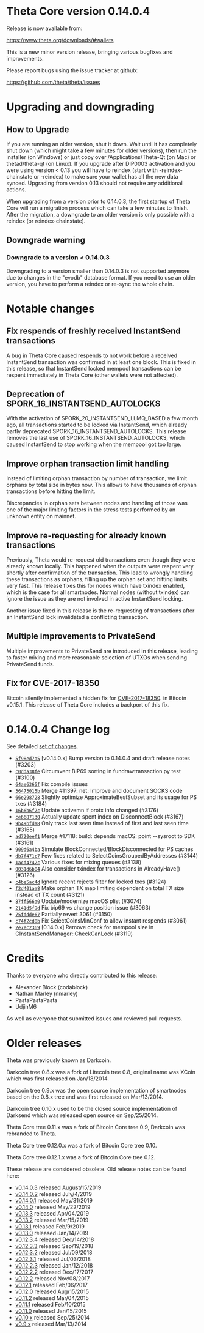 Theta Core version 0.14.0.4
==========================

Release is now available from:

  <https://www.theta.org/downloads/#wallets>

This is a new minor version release, bringing various bugfixes and improvements.

Please report bugs using the issue tracker at github:

  <https://github.com/theta/theta/issues>


Upgrading and downgrading
=========================

How to Upgrade
--------------

If you are running an older version, shut it down. Wait until it has completely
shut down (which might take a few minutes for older versions), then run the
installer (on Windows) or just copy over /Applications/Theta-Qt (on Mac) or
thetad/theta-qt (on Linux). If you upgrade after DIP0003 activation and you were
using version < 0.13 you will have to reindex (start with -reindex-chainstate
or -reindex) to make sure your wallet has all the new data synced. Upgrading from
version 0.13 should not require any additional actions.

When upgrading from a version prior to 0.14.0.3, the
first startup of Theta Core will run a migration process which can take a few minutes
to finish. After the migration, a downgrade to an older version is only possible with
a reindex (or reindex-chainstate).

Downgrade warning
-----------------

### Downgrade to a version < 0.14.0.3

Downgrading to a version smaller than 0.14.0.3 is not supported anymore due to changes
in the "evodb" database format. If you need to use an older version, you have to perform
a reindex or re-sync the whole chain.

Notable changes
===============

Fix respends of freshly received InstantSend transactions
---------------------------------------------------------

A bug in Theta Core caused respends to not work before a received InstantSend transaction was confirmed in at least
one block. This is fixed in this release, so that InstantSend locked mempool transactions can be
respent immediately in Theta Core (other wallets were not affected).

Deprecation of SPORK_16_INSTANTSEND_AUTOLOCKS
---------------------------------------------

With the activation of SPORK_20_INSTANTSEND_LLMQ_BASED a few month ago, all transactions started to be locked via
InstantSend, which already partly deprecated SPORK_16_INSTANTSEND_AUTOLOCKS. This release removes the last use
of SPORK_16_INSTANTSEND_AUTOLOCKS, which caused InstantSend to stop working when the mempool got too large.

Improve orphan transaction limit handling
-----------------------------------------

Instead of limiting orphan transaction by number of transaction, we limit orphans by total size in bytes
now. This allows to have thousands of orphan transactions before hitting the limit.

Discrepancies in orphan sets between nodes and handling of those was one of the major limiting factors in
the stress tests performed by an unknown entity on mainnet.

Improve re-requesting for already known transactions
----------------------------------------------------

Previously, Theta would re-request old transactions even though they were already known locally. This
happened when the outputs were respent very shortly after confirmation of the transaction. This lead to
wrongly handling these transactions as orphans, filling up the orphan set and hitting limits very fast.
This release fixes this for nodes which have txindex enabled, which is the case for all smartnodes. Normal
nodes (without txindex) can ignore the issue as they are not involved in active InstantSend locking.

Another issue fixed in this release is the re-requesting of transactions after an InstantSend lock invalidated
a conflicting transaction.

Multiple improvements to PrivateSend
------------------------------------

Multiple improvements to PrivateSend are introduced in this release, leading to faster mixing and more
reasonable selection of UTXOs when sending PrivateSend funds.

Fix for CVE-2017-18350
----------------------

Bitcoin silently implemented a hidden fix for [CVE-2017-18350](https://lists.linuxfoundation.org/pipermail/bitcoin-dev/2019-November/017453.html).
in Bitcoin v0.15.1. This release of Theta Core includes a backport of this fix.


0.14.0.4 Change log
===================

See detailed [set of changes](https://github.com/theta/theta/compare/v0.14.0.3...theta:v0.14.0.4).

- [`5f98ed7a5`](https://github.com/theta/theta/commit/5f98ed7a5) [v0.14.0.x] Bump version to 0.14.0.4 and draft release notes (#3203)
- [`c0dda38fe`](https://github.com/theta/theta/commit/c0dda38fe) Circumvent BIP69 sorting in fundrawtransaction.py test (#3100)
- [`64ae6365f`](https://github.com/theta/theta/commit/64ae6365f) Fix compile issues
- [`36473015b`](https://github.com/theta/theta/commit/36473015b) Merge #11397: net: Improve and document SOCKS code
- [`66e298728`](https://github.com/theta/theta/commit/66e298728) Slightly optimize ApproximateBestSubset and its usage for PS txes (#3184)
- [`16b6b6f7c`](https://github.com/theta/theta/commit/16b6b6f7c) Update activemn if protx info changed (#3176)
- [`ce6687130`](https://github.com/theta/theta/commit/ce6687130) Actually update spent index on DisconnectBlock (#3167)
- [`9b49bfda8`](https://github.com/theta/theta/commit/9b49bfda8) Only track last seen time instead of first and last seen time (#3165)
- [`ad720eef1`](https://github.com/theta/theta/commit/ad720eef1) Merge #17118: build: depends macOS: point --sysroot to SDK (#3161)
- [`909d6a4ba`](https://github.com/theta/theta/commit/909d6a4ba) Simulate BlockConnected/BlockDisconnected for PS caches
- [`db7f471c7`](https://github.com/theta/theta/commit/db7f471c7) Few fixes related to SelectCoinsGroupedByAddresses (#3144)
- [`1acd4742c`](https://github.com/theta/theta/commit/1acd4742c) Various fixes for mixing queues (#3138)
- [`0031d6b04`](https://github.com/theta/theta/commit/0031d6b04) Also consider txindex for transactions in AlreadyHave() (#3126)
- [`c4be5ac4d`](https://github.com/theta/theta/commit/c4be5ac4d) Ignore recent rejects filter for locked txes (#3124)
- [`f2d401aa8`](https://github.com/theta/theta/commit/f2d401aa8) Make orphan TX map limiting dependent on total TX size instead of TX count (#3121)
- [`87ff566a0`](https://github.com/theta/theta/commit/87ff566a0) Update/modernize macOS plist (#3074)
- [`2141d5f9d`](https://github.com/theta/theta/commit/2141d5f9d) Fix bip69 vs change position issue (#3063)
- [`75fddde67`](https://github.com/theta/theta/commit/75fddde67) Partially revert 3061 (#3150)
- [`c74f2cd8b`](https://github.com/theta/theta/commit/c74f2cd8b) Fix SelectCoinsMinConf to allow instant respends (#3061)
- [`2e7ec2369`](https://github.com/theta/theta/commit/2e7ec2369) [0.14.0.x] Remove check for mempool size in CInstantSendManager::CheckCanLock (#3119)

Credits
=======

Thanks to everyone who directly contributed to this release:

- Alexander Block (codablock)
- Nathan Marley (nmarley)
- PastaPastaPasta
- UdjinM6

As well as everyone that submitted issues and reviewed pull requests.

Older releases
==============

Theta was previously known as Darkcoin.

Darkcoin tree 0.8.x was a fork of Litecoin tree 0.8, original name was XCoin
which was first released on Jan/18/2014.

Darkcoin tree 0.9.x was the open source implementation of smartnodes based on
the 0.8.x tree and was first released on Mar/13/2014.

Darkcoin tree 0.10.x used to be the closed source implementation of Darksend
which was released open source on Sep/25/2014.

Theta Core tree 0.11.x was a fork of Bitcoin Core tree 0.9,
Darkcoin was rebranded to Theta.

Theta Core tree 0.12.0.x was a fork of Bitcoin Core tree 0.10.

Theta Core tree 0.12.1.x was a fork of Bitcoin Core tree 0.12.

These release are considered obsolete. Old release notes can be found here:

- [v0.14.0.3](https://github.com/theta/theta/blob/master/doc/release-notes/theta/release-notes-0.14.0.3.md) released August/15/2019
- [v0.14.0.2](https://github.com/theta/theta/blob/master/doc/release-notes/theta/release-notes-0.14.0.2.md) released July/4/2019
- [v0.14.0.1](https://github.com/theta/theta/blob/master/doc/release-notes/theta/release-notes-0.14.0.1.md) released May/31/2019
- [v0.14.0](https://github.com/theta/theta/blob/master/doc/release-notes/theta/release-notes-0.14.0.md) released May/22/2019
- [v0.13.3](https://github.com/theta/theta/blob/master/doc/release-notes/theta/release-notes-0.13.3.md) released Apr/04/2019
- [v0.13.2](https://github.com/theta/theta/blob/master/doc/release-notes/theta/release-notes-0.13.2.md) released Mar/15/2019
- [v0.13.1](https://github.com/theta/theta/blob/master/doc/release-notes/theta/release-notes-0.13.1.md) released Feb/9/2019
- [v0.13.0](https://github.com/theta/theta/blob/master/doc/release-notes/theta/release-notes-0.13.0.md) released Jan/14/2019
- [v0.12.3.4](https://github.com/theta/theta/blob/master/doc/release-notes/theta/release-notes-0.12.3.4.md) released Dec/14/2018
- [v0.12.3.3](https://github.com/theta/theta/blob/master/doc/release-notes/theta/release-notes-0.12.3.3.md) released Sep/19/2018
- [v0.12.3.2](https://github.com/theta/theta/blob/master/doc/release-notes/theta/release-notes-0.12.3.2.md) released Jul/09/2018
- [v0.12.3.1](https://github.com/theta/theta/blob/master/doc/release-notes/theta/release-notes-0.12.3.1.md) released Jul/03/2018
- [v0.12.2.3](https://github.com/theta/theta/blob/master/doc/release-notes/theta/release-notes-0.12.2.3.md) released Jan/12/2018
- [v0.12.2.2](https://github.com/theta/theta/blob/master/doc/release-notes/theta/release-notes-0.12.2.2.md) released Dec/17/2017
- [v0.12.2](https://github.com/theta/theta/blob/master/doc/release-notes/theta/release-notes-0.12.2.md) released Nov/08/2017
- [v0.12.1](https://github.com/theta/theta/blob/master/doc/release-notes/theta/release-notes-0.12.1.md) released Feb/06/2017
- [v0.12.0](https://github.com/theta/theta/blob/master/doc/release-notes/theta/release-notes-0.12.0.md) released Aug/15/2015
- [v0.11.2](https://github.com/theta/theta/blob/master/doc/release-notes/theta/release-notes-0.11.2.md) released Mar/04/2015
- [v0.11.1](https://github.com/theta/theta/blob/master/doc/release-notes/theta/release-notes-0.11.1.md) released Feb/10/2015
- [v0.11.0](https://github.com/theta/theta/blob/master/doc/release-notes/theta/release-notes-0.11.0.md) released Jan/15/2015
- [v0.10.x](https://github.com/theta/theta/blob/master/doc/release-notes/theta/release-notes-0.10.0.md) released Sep/25/2014
- [v0.9.x](https://github.com/theta/theta/blob/master/doc/release-notes/theta/release-notes-0.9.0.md) released Mar/13/2014


